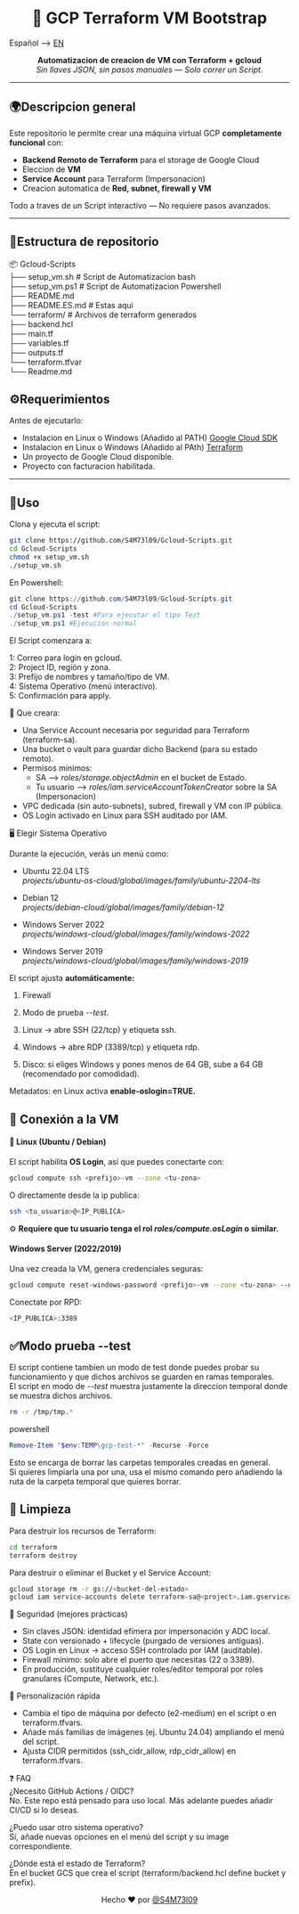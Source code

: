 <h1 align="center">🚀 GCP Terraform VM Bootstrap</h1>

Español --> [EN](README.md)  
<p align="center">
   <b>Automatizacion de creacion de VM con Terraform + gcloud</b><br>
   <i>Sin llaves JSON, sin pasos manuales — Solo correr un Script.</i>
</p>

---

## 🌍Descripcion general  
Este repositorio le permite crear una máquina virtual GCP **completamente funcional** con:  
- **Backend Remoto de Terraform** para el storage de Google Cloud
- Eleccion de **VM**   
- **Service Account** para Terraform (Impersonacion)
- Creacion automatica de **Red, subnet, firewall y VM**

Todo a traves de un Script interactivo — No requiere pasos avanzados.

---

## 📁Estructura de repositorio  
📦 Gcloud-Scripts  
├── setup_vm.sh  # Script de Automatizacion bash  
├── setup_vm.ps1 # Script de Automatizacion Powershell  
├── README.md  
├── README.ES.md # Estas aqui  
└── terraform/ # Archivos de terraform generados  
├── backend.hcl  
├── main.tf  
├── variables.tf  
├── outputs.tf  
└── terraform.tfvar  
└── Readme.md

## ⚙️Requerimientos  
Antes de ejecutarlo:
- Instalacion en Linux o Windows (Añadido al PATH) [Google Cloud SDK](https://cloud.google.com/sdk/docs/install)  
- Instalacion en Linux o Windows (Añadido al PAth) [Terraform](https://developer.hashicorp.com/terraform/downloads)  
- Un proyecto de Google Cloud disponible.  
- Proyecto con facturacion habilitada.
---

## 🚀Uso  
Clona y ejecuta el script:
```bash
git clone https://github.com/S4M73l09/Gcloud-Scripts.git
cd Gcloud-Scripts
chmod +x setup_vm.sh
./setup_vm.sh
```  
En Powershell:  
```powershell
git clone https://github.com/S4M73l09/Gcloud-Scripts.git
cd Gcloud-Scripts
./setup_vm.ps1 -test #Para ejecutar el tipo Test
./setup_vm.ps1 #Ejecucion normal
```  

El Script comenzara a:

1: Correo para login en gcloud.  
2: Project ID, región y zona.  
3: Prefijo de nombres y tamaño/tipo de VM.  
4: Sistema Operativo (menú interactivo).  
5: Confirmación para apply.  

🧠 Que creara:

- Una Service Account necesaria por seguridad para Terraform (terraform-sa).  
- Una bucket o vault para guardar dicho Backend (para su estado remoto).  
- Permisos minimos:  
    - SA --> *roles/storage.objectAdmin* en el bucket de Estado.
    - Tu usuario --> *roles/iam.serviceAccountTokenCreator* sobre la SA (Impersonacion)
- VPC dedicada (sin auto-subnets), subred, firewall y VM con IP pública.  
- OS Login activado en Linux para SSH auditado por IAM.

🖥️ Elegir Sistema Operativo

Durante la ejecución, verás un menú como:

* Ubuntu 22.04 LTS  
  *projects/ubuntu-os-cloud/global/images/family/ubuntu-2204-lts*

* Debian 12  
  *projects/debian-cloud/global/images/family/debian-12*

* Windows Server 2022  
  *projects/windows-cloud/global/images/family/windows-2022*

* Windows Server 2019  
  *projects/windows-cloud/global/images/family/windows-2019*

El script ajusta **automáticamente:**

1. Firewall

2. Modo de prueba *--test*.

3. Linux → abre SSH (22/tcp) y etiqueta ssh.

4. Windows → abre RDP (3389/tcp) y etiqueta rdp.

5. Disco: si eliges Windows y pones menos de 64 GB, sube a 64 GB (recomendado por comodidad).

Metadatos: en Linux activa **enable-oslogin=TRUE.**

## 🔌 Conexión a la VM

#### 🔑 Linux (Ubuntu / Debian)
El script habilita **OS Login**, así que puedes conectarte con:  
```bash  
gcloud compute ssh <prefijo>-vm --zone <tu-zona>
```
O directamente desde la ip publica:  
```bash
ssh <tu_usuario>@<IP_PUBLICA>
```
⚙️ **Requiere que tu usuario tenga el rol *roles/compute.osLogin* o similar.**  

#### Windows Server (2022/2019)  
Una vez creada la VM, genera credenciales seguras:  
```bash
gcloud compute reset-windows-password <prefijo>-vm --zone <tu-zona> --user <admin>
```  
Conectate por RPD:  
```bash
<IP_PUBLICA>:3389
```

## ✅Modo prueba --test  
El script contiene tambien un modo de test donde puedes probar su funcionamiento y que dichos archivos se guarden en ramas temporales.  
El script en modo de *--test* muestra justamente la direccion temporal donde se muestra dichos archivos.
```bash  
rm -r /tmp/tmp.*  
```  
powershell  
```powershell  
Remove-Item "$env:TEMP\gcp-test-*" -Recurse -Force
```  
Esto se encarga de borrar las carpetas temporales creadas en general.  
Si quieres limpiarla una por una, usa el mismo comando pero añadiendo la ruta de la carpeta temporal que quieres borrar.  

## 🧹 Limpieza  
Para destruir los recursos de Terraform:  
```bash
cd terraform
terraform destroy
```  
Para destruir o eliminar el Bucket y el Service Account:
```bash
gcloud storage rm -r gs://<bucket-del-estado>
gcloud iam service-accounts delete terraform-sa@<project>.iam.gserviceaccount.com
```

🔐 Seguridad (mejores prácticas)  
* Sin claves JSON: identidad efímera por impersonación y ADC local.  
* State con versionado + lifecycle (purgado de versiones antiguas).  
* OS Login en Linux → acceso SSH controlado por IAM (auditable).  
* Firewall mínimo: solo abre el puerto que necesitas (22 o 3389).  
* En producción, sustituye cualquier roles/editor temporal por roles granulares (Compute, Network, etc.).  

🧩 Personalización rápida  
* Cambia el tipo de máquina por defecto (e2-medium) en el script o en terraform.tfvars.  
* Añade más familias de imágenes (ej. Ubuntu 24.04) ampliando el menú del script.  
* Ajusta CIDR permitidos (ssh_cidr_allow, rdp_cidr_allow) en terraform.tfvars.  

❓ FAQ  
¿Necesito GitHub Actions / OIDC?  
No. Este repo está pensado para uso local. Más adelante puedes añadir CI/CD si lo deseas.

¿Puedo usar otro sistema operativo?  
Sí, añade nuevas opciones en el menú del script y su image correspondiente.

¿Dónde está el estado de Terraform?  
En el bucket GCS que crea el script (terraform/backend.hcl define bucket y prefix).

<p align="center"> Hecho ❤️ por <a href="https://github.com/S4M73l09">@S4M73l09</a> </p>